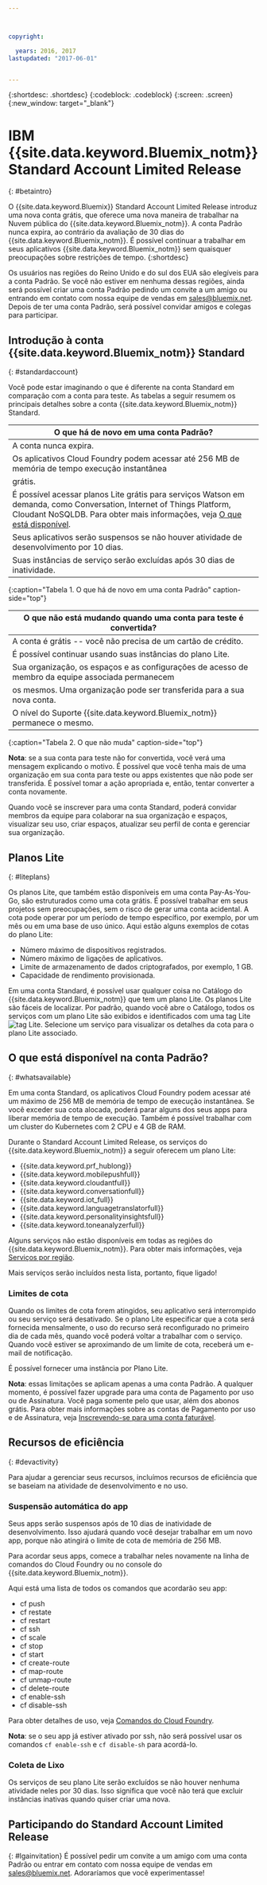 ```yaml
---



copyright:

  years: 2016, 2017
lastupdated: "2017-06-01"


---
```


{:shortdesc: .shortdesc}
{:codeblock: .codeblock}
{:screen: .screen}
{:new_window: target="_blank"}

# IBM {{site.data.keyword.Bluemix_notm}} Standard Account Limited Release
{: #betaintro}

O {{site.data.keyword.Bluemix}} Standard Account Limited Release introduz uma nova conta grátis, que oferece uma nova maneira de trabalhar na Nuvem pública do {{site.data.keyword.Bluemix_notm}}. A conta Padrão nunca expira, ao contrário da avaliação de 30 dias do {{site.data.keyword.Bluemix_notm}}. É possível continuar a trabalhar em seus aplicativos {{site.data.keyword.Bluemix_notm}} sem quaisquer preocupações sobre restrições de tempo. 
{:shortdesc}

Os usuários nas regiões do Reino Unido e do sul dos EUA são elegíveis para a conta Padrão. Se você não estiver em nenhuma dessas regiões, ainda será possível criar uma conta Padrão pedindo um convite a um amigo ou entrando em contato com nossa equipe de vendas em sales@bluemix.net. Depois de ter uma conta Padrão, será possível convidar amigos e colegas para participar.     

## Introdução à conta {{site.data.keyword.Bluemix_notm}} Standard
{: #standardaccount}

Você pode estar imaginando o que é diferente na conta Standard em comparação com a conta para teste. As tabelas a seguir resumem os principais detalhes sobre a conta {{site.data.keyword.Bluemix_notm}}
Standard. 

|O que há de novo em uma conta Padrão? |    
|-----------------|
| A conta nunca expira. |
| Os aplicativos Cloud Foundry podem acessar até 256 MB de memória de tempo execução instantânea
grátis. |
| É possível acessar planos Lite grátis para serviços Watson em demanda, como Conversation, Internet of Things Platform, Cloudant NoSQLDB. Para obter mais informações, veja [O que está disponível](/docs/pricing/standard_account.html#whatsavailable). |
| Seus aplicativos serão suspensos se não houver atividade de desenvolvimento por 10 dias. |
| Suas instâncias de serviço serão excluídas após 30 dias de inatividade. |
{:caption="Tabela 1. O que há de novo em uma conta Padrão" caption-side="top"}

|O que não está mudando quando uma conta para teste é convertida? | 
|-----------------|
|A conta é grátis -- você não precisa de um cartão de crédito. |
|É possível continuar usando suas instâncias do plano Lite. |
|Sua organização, os espaços e as configurações de acesso de membro da equipe associada permanecem
os mesmos. Uma organização pode ser transferida para a sua nova conta. |
|O nível do Suporte {{site.data.keyword.Bluemix_notm}} permanece o mesmo. |
{:caption="Tabela 2. O que não muda" caption-side="top"}

**Nota**: se a sua conta para teste não for convertida, você verá uma mensagem explicando o motivo. É possível que você tenha mais de uma organização em sua conta para teste ou apps existentes que não pode ser transferida. É possível tomar a ação apropriada e, então, tentar
converter a conta novamente.

Quando você se inscrever para uma conta Standard, poderá convidar membros da equipe para colaborar na
sua organização e espaços, visualizar seu uso, criar espaços, atualizar seu perfil de conta e gerenciar sua
organização.

## Planos Lite
{: #liteplans}
   
Os planos Lite, que também estão disponíveis em uma conta Pay-As-You-Go, são estruturados como uma cota
grátis. É possível trabalhar em seus projetos sem preocupações, sem o risco de gerar
uma conta acidental. A cota pode operar por um período de tempo específico, por exemplo, por um mês
ou em uma base de uso único. Aqui estão alguns exemplos de cotas do plano Lite:

<ul>
<li>Número máximo de dispositivos registrados.</li>
<li>Número máximo de ligações de aplicativos.</li>
<li>Limite de armazenamento de dados criptografados, por exemplo, 1 GB.</li>
<li>Capacidade de rendimento provisionada.</li>
</ul> 

Em uma conta Standard, é possível usar qualquer coisa no Catálogo
do {{site.data.keyword.Bluemix_notm}} que tem um plano Lite. Os planos Lite são fáceis
de localizar. Por padrão, quando você abre o Catálogo, todos os serviços com um plano Lite são exibidos e
identificados com uma tag Lite ![tag Lite](../icons/Lite.svg). Selecione um serviço para
visualizar os detalhes da cota para o plano Lite associado.

## O que está disponível na conta Padrão?
{: #whatsavailable}

Em uma conta Standard, os aplicativos Cloud Foundry podem acessar até um máximo de 256 MB de memória de
tempo de execução instantânea. Se você exceder sua cota alocada, poderá parar alguns
dos seus apps para liberar memória de tempo de execução. Também é possível trabalhar com um cluster do Kubernetes com 2 CPU e 4 GB de RAM. 

Durante o Standard Account Limited Release, os serviços do {{site.data.keyword.Bluemix_notm}} a seguir oferecem um plano Lite:

<ul>
<li>{{site.data.keyword.prf_hublong}}</li>
<li>{{site.data.keyword.mobilepushfull}}</li>
<li>{{site.data.keyword.cloudantfull}}</li>
<li>{{site.data.keyword.conversationfull}}</li>
<li>{{site.data.keyword.iot_full}}</li>
<li>{{site.data.keyword.languagetranslatorfull}}</li>
<li>{{site.data.keyword.personalityinsightsfull}}</li>
<li>{{site.data.keyword.toneanalyzerfull}}</li>
</ul>

Alguns serviços não estão disponíveis em todas as regiões do {{site.data.keyword.Bluemix_notm}}. Para obter mais informações, veja [Serviços por região](/docs/services/services_region.html#services_region).

Mais serviços serão incluídos nesta lista, portanto, fique ligado!

### Limites de cota

Quando os limites de cota forem atingidos, seu aplicativo será interrompido ou seu serviço
será desativado. Se o plano Lite especificar que a cota será fornecida mensalmente, o uso do recurso será
reconfigurado no primeiro dia de cada mês, quando você poderá voltar a trabalhar com o serviço. Quando
você estiver se aproximando de um limite de cota, receberá um e-mail de notificação. 

É possível fornecer uma instância por Plano Lite. 

**Nota**: essas limitações se aplicam apenas a uma conta Padrão. A qualquer momento, é possível fazer upgrade para uma conta de Pagamento por uso ou de Assinatura. Você paga
somente pelo que usar, além dos abonos grátis. Para obter mais informações sobre as contas de Pagamento por uso e de Assinatura, veja [Inscrevendo-se para uma conta faturável](/docs/pricing/billable.html#billable).

## Recursos de eficiência
{: #devactivity}

Para ajudar a gerenciar seus recursos, incluímos recursos de eficiência que se baseiam na atividade de desenvolvimento e no uso.

### Suspensão automática do app

Seus apps serão suspensos após de 10 dias de inatividade de desenvolvimento. Isso ajudará
quando você desejar trabalhar em um novo app, porque não atingirá o limite de cota de memória
de 256 MB. 

Para acordar seus apps, comece a trabalhar neles novamente na linha de comandos do
Cloud Foundry ou no console do {{site.data.keyword.Bluemix_notm}}. 
 
 Aqui está uma lista de todos os comandos que acordarão seu app:
  * cf push
  * cf restate
  * cf restart
  * cf ssh
  * cf scale
  * cf stop
  * cf start
  * cf create-route
  * cf map-route
  * cf unmap-route
  * cf delete-route
  * cf enable-ssh
  * cf disable-ssh

Para obter detalhes de uso, veja [Comandos do Cloud Foundry](/docs/cli/reference/cfcommands/index.html).

 **Nota**: se o seu app já estiver ativado por ssh, não será possível usar os comandos `cf enable-ssh` e `cf disable-sh` para acordá-lo. 

### Coleta de Lixo

Os serviços de seu plano Lite serão excluídos se não houver nenhuma atividade neles por 30 dias. Isso significa que você não terá que excluir instâncias inativas quando quiser criar uma nova. 
 
## Participando do Standard Account Limited Release
{: #lgainvitation}
É possível pedir um convite a um amigo com uma conta Padrão ou entrar em contato com nossa equipe de vendas em sales@bluemix.net. Adoraríamos que você experimentasse!
